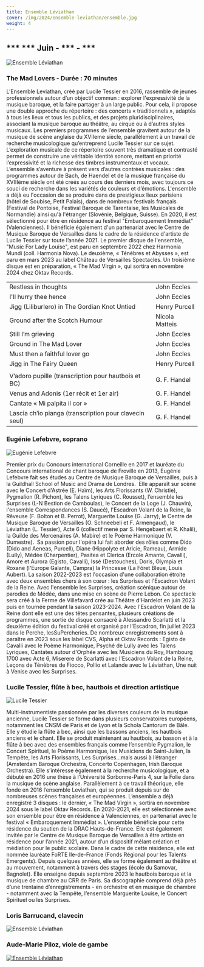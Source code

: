 ```yaml
---
title: Ensemble Léviathan
cover: /img/2024/ensemble-leviathan/ensemble.jpg
weight: 4
---
```

## *** *** Juin - *** - ***

![Ensemble Léviathan](/img/2024/ensemble-leviathan/ensemble.jpg)

### The Mad Lovers - Durée : 70 minutes

L’Ensemble Leviathan, créé par Lucile Tessier en 2016, rassemble de jeunes professionnels autour d’un objectif commun : explorer l'expressivité de la musique baroque, et la faire partager à un large public. Pour cela, il propose une double approche du répertoire : des concerts « traditionnels », adaptés à tous les lieux et tous les publics, et des projets pluridisciplinaires, associant la musique baroque au théâtre, au cirque ou à d’autres styles musicaux.
Les premiers programmes de l’ensemble gravitent autour de la musique de scène anglaise du XVIIeme siècle, parallèlement à un travail de recherche musicologique qu’entreprend Lucile Tessier sur ce sujet. L’exploration musicale de ce répertoire souvent très dramatique et contrasté permet de construire une véritable identité sonore, mettant en priorité l’expressivité et la richesse des timbres instrumentaux et vocaux.
L’ensemble s’aventure à présent vers d’autres contrées musicales : des programmes autour de Bach, de Haendel et de la musique française du XVIIIème siècle ont été créés au cours des derniers mois, avec toujours ce souci de recherche dans les variétés de couleurs et d’émotions.
L'ensemble a déjà eu l'occasion de se produire dans de prestigieux lieux parisiens (hôtel de Soubise, Petit Palais), dans de nombreux festivals français (Festival de Pontoise, Festival Baroque de Tarentaise, les Musicales de Normandie) ainsi qu'à l'étranger (Slovénie, Belgique, Suisse). 
En 2020, il est sélectionné pour être en résidence au festival "Embaroquement Immédiat" (Valenciennes). Il bénéficie également d'un partenariat avec le Centre de Musique Baroque de Versailles dans le cadre de la résidence d'artiste de Lucile Tessier sur toute l’année 2021.
Le premier disque de l'ensemble, "Music For Lady Louise", est paru en septembre 2022 chez Harmonia Mundi (coll. Harmonia Nova). Le deuxième, « Ténèbres et Abysses », est paru en mars 2023 au label Château de Versailles Spectacles. Un troisième disque est en préparation, « The Mad Virgin », qui sortira en novembre 2024 chez Oktav Records.

|                                                        |                |
|:-------------------------------------------------------|:---------------|
| Restless in thoughts                                   | John Eccles    |
| I'll hurry thee hence                                  | John Eccles    |
| Jigg (Liliburlero) in The Gordian Knot Untied          | Henry Purcell  |
| Ground after the Scotch Humour 					               | Nicola Matteis |
| Still I’m grieving                                     | John Eccles    |
| Ground in The Mad Lover 						                   | John Eccles    |
| Must then a faithful lover go 						             | John Eccles    |
| Jigg in The Fairy Queen 						                   | Henry Purcell  |
|                                                        |                |
| V’adoro pupille (transcription pour hautbois et BC)    | G. F. Handel   |
| Venus and Adonis (1er récit et 1er air)                | G. F. Handel   |
| Cantate « Mi palpita il cor »                          | G. F. Handel   |
| Lascia ch’io pianga (transcription pour clavecin seul) | G. F. Handel   |

### Eugénie Lefebvre, soprano
![Eugénie Lefebvre](/img/2024/ensemble-leviathan/eugenie.jpg)

Premier prix du Concours international Corneille en 2017 et lauréate du Concours international de chant baroque de Froville en 2013, Eugénie Lefebvre fait ses études au Centre de Musique Baroque de Versailles, puis à la Guildhall School of Music and Drama de Londres.
​
Elle apparaît sur scène avec le Concert d'Astrée (E. Haïm), les Arts Florissants (W. Christie), Pygmalion (R. Pichon), les Talens Lyriques (C. Rousset), l’ensemble les Surprises (L-N Bestion de Camboulas), le Concert de la Loge (J. Chauvin), l'ensemble Correspondances (S. Daucé), l'Escadron Volant de la Reine, la Rêveuse (F. Bolton et B. Perrot), Marguerite Louise (G. Jarry), le Centre de Musique Baroque de Versailles (O. Schneebeli et F. Armengaud), le Léviathan (L. Tessier), Acte 6 (collectif mené par S. Hengebaert et R. Khalil), la Guilde des Mercenaires (A. Mabire) et le Poème Harmonique (V. Dumestre).
​
Sa passion pour l'opéra lui fait aborder des rôles comme Dido (Dido and Aeneas, Purcell), Diane (Hippolyte et Aricie, Rameau), Armide (Lully), Médée (Charpentier), Pasitea et Clerica (Ercole Amante, Cavalli), Amore et Aurora (Egisto, Cavalli), Issé (Destouches), Doris, Olympia et Roxane (l'Europe Galante, Campra) la Princesse (La Fôret Bleue, Louis Aubert).
​
La saison 2022-2023 est l'occasion d'une collaboration étroite avec deux ensembles chers à son cœur : les Surprises et l'Escadron Volant de la Reine. Avec l'ensemble les Surprises, création scénique autour de parodies de Médée, dans une mise en scène de Pierre Lebon. Ce spectacle sera créé à la Ferme de Villefavard crée au Théâtre d'Hardelot en juin 2023 puis en tournée pendant la saison 2023-2024. 
Avec l'Escadron Volant de la Reine dont elle est une des têtes pensantes, plusieurs créations de programmes, une sortie de disque consacré à Alessandro Scarlatti et la deuxième édition du festival créé et organisé par l'Escadron, fin juillet 2023 dans le Perche, lesSuPercheries.
De nombreux enregistrements sont à paraître en 2023 sous les label CVS, Alpha et Oktav Records : Egisto de Cavalli avec le Poème Harmonique, Psyché de Lully avec les Talens Lyriques, Cantates autour d'Orphée avec les Musiciens du Roy, Hambourg 1700 avec Acte 6, Miserere de Scarlatti avec l'Escadron Volant de la Reine, Leçons de Ténèbres de Fiocco, Pollio et Lalande avec le Léviathan, Une nuit à Venise avec les Surprises. 

### Lucile Tessier, flûte à bec, hautbois et direction artistique
![Lucile Tessier](/img/2024/ensemble-leviathan/lucile.jpg)

Multi-instrumentiste passionnée par les diverses couleurs de la musique ancienne, Lucile Tessier se forme dans plusieurs conservatoires européens, notamment les CNSM de Paris et de Lyon et la Schola Cantorum de Bâle. Elle y étudie la flûte à bec, ainsi que les bassons anciens, les hautbois anciens et le chant. 
Elle se produit maintenant au hautbois, au basson et à la flûte à bec avec des ensembles français comme l’ensemble Pygmalion, le Concert Spirituel, le Poème Harmonique, les Musiciens de Saint-Julien, la Tempête, les Arts Florissants, Les Surprises…mais aussi à l’étranger (Amsterdam Baroque Orchestra, Concerto Copenhagen, Irish Baroque Orchestra). Elle s’intéresse également à la recherche musicologique, et a débuté en 2016 une thèse à l’Université Sorbonne-Paris 4, sur la Folie dans la musique de scène anglaise. Parallèlement à ce travail théorique, elle fonde en 2016 l’ensemble Leviathan, qui se produit depuis sur de nombreuses scènes françaises et européennes. L’ensemble a déjà enregistré 3 disques : le dernier, « The Mad Virgin », sortira en novembre 2024 sous le label Oktav Records.
En 2020-2021, elle est sélectionnée avec son ensemble pour être en résidence à Valenciennes, en partenariat avec le festival « Embaroquement Immédiat ». L’ensemble bénéficie pour cette résidence du soutien de la DRAC Hauts-de-France. 
Elle est également invitée par le Centre de Musique Baroque de Versailles à être artiste en résidence pour l’année 2021, autour d’un dispositif mêlant création et médiation pour le public scolaire. Dans le cadre de cette résidence, elle est nommée lauréate FoRTE Ile-de-France (Fonds Régional pour les Talents Emergents). 
Depuis quelques années, elle se forme également au théâtre et au mouvement, notamment à travers des stages (école du Samovar, Bagnolet). 
Elle enseigne depuis septembre 2023 le hautbois baroque et la musique de chambre au CRR de Paris.
Sa discographie comprend déjà près d’une trentaine d’enregistrements - en orchestre et en musique de chambre - notamment avec la Tempête, l’ensemble Marguerite Louise, le Concert Spirituel ou les Surprises. 

### Loris Barrucand, clavecin
![Ensemble Léviathan](/img/2024/ensemble-leviathan/ensemble2.jpg)
### Aude-Marie Piloz, viole de gambe
[![Ensemble Léviathan](https://img.youtube.com/vi/hCY1PLVHlXw/0.jpg)](https://www.youtube.com/watch?v=hCY1PLVHlXw "Ensemble Léviathan")